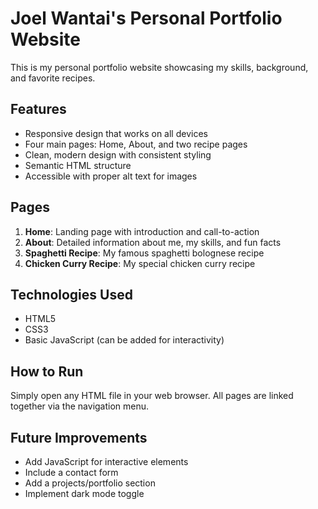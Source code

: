 # Joel Wantai's Personal Portfolio Website

This is my personal portfolio website showcasing my skills, background, and favorite recipes.

## Features

- Responsive design that works on all devices
- Four main pages: Home, About, and two recipe pages
- Clean, modern design with consistent styling
- Semantic HTML structure
- Accessible with proper alt text for images

## Pages

1. **Home**: Landing page with introduction and call-to-action
2. **About**: Detailed information about me, my skills, and fun facts
3. **Spaghetti Recipe**: My famous spaghetti bolognese recipe
4. **Chicken Curry Recipe**: My special chicken curry recipe

## Technologies Used

- HTML5
- CSS3
- Basic JavaScript (can be added for interactivity)

## How to Run

Simply open any HTML file in your web browser. All pages are linked together via the navigation menu.

## Future Improvements

- Add JavaScript for interactive elements
- Include a contact form
- Add a projects/portfolio section
- Implement dark mode toggle